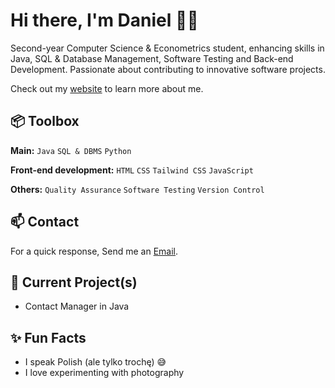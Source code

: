 
# Hi there, I'm Daniel 👋🏼

Second-year Computer Science & Econometrics student, enhancing skills in Java, SQL & Database Management, Software Testing and Back-end Development. Passionate about contributing to innovative software projects.

Check out my [website](https://www.heisdanielade.xyz/) to learn more about me.


 
## 📦 Toolbox
**Main:** `Java` `SQL & DBMS` `Python`
 
**Front-end development:** `HTML` `CSS` `Tailwind CSS` `JavaScript`

**Others:** `Quality Assurance` `Software Testing` `Version Control`


## 📫 Contact
For a quick response, Send me an [Email](mailto:danieladeofficial@gmail.com). 



## 🤖 Current Project(s)
- Contact Manager in Java


## ✨ Fun Facts 
- I speak Polish (ale tylko trochę) 😅
- I love experimenting with photography
